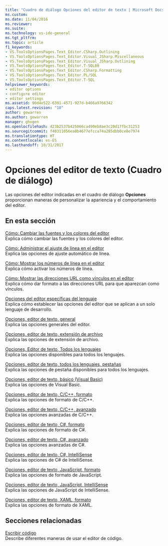 ```yaml
---
title: "Cuadro de diálogo Opciones del editor de texto | Microsoft Docs"
ms.custom: 
ms.date: 11/04/2016
ms.reviewer: 
ms.suite: 
ms.technology: vs-ide-general
ms.tgt_pltfrm: 
ms.topic: article
f1_keywords:
- VS.ToolsOptionsPages.Text_Editor.CSharp.Outlining
- VS.ToolsOptionsPages.Text_Editor.Visual_JSharp.Miscellaneous
- VS.ToolsOptionsPages.Text_Editor.Visual_JSharp.Outlining
- VS.ToolsOptionsPages.Text_Editor.T-SQL80
- VS.ToolsOptionsPages.Text_Editor.CSharp.Formatting
- VS.ToolsOptionsPages.Text_Editor.PL/SQL
- VS.ToolsOptionsPages.Text_Editor.T-SQL
helpviewer_keywords:
- editor options
- configure editor
- editor settings
ms.assetid: 90d4e522-6391-4571-927d-b466a9766342
caps.latest.revision: "10"
author: gewarren
ms.author: gewarren
manager: ghogen
ms.openlocfilehash: 423b2537b425066ca490eb8ae3c20d17fbc31253
ms.sourcegitcommit: f40311056ea0b4677efcca74a285dbb0ce0e7974
ms.translationtype: HT
ms.contentlocale: es-ES
ms.lasthandoff: 10/31/2017
---
```

# <a name="text-editor-options-dialog-box"></a>Opciones del editor de texto (Cuadro de diálogo)
Las opciones del editor indicadas en el cuadro de diálogo **Opciones** proporcionan maneras de personalizar la apariencia y el comportamiento del editor.  
  
## <a name="in-this-section"></a>En esta sección  
 [Cómo: Cambiar las fuentes y los colores del editor](../../ide/reference/how-to-change-fonts-and-colors-in-the-editor.md)  
 Explica cómo cambiar las fuentes y los colores del editor.  
  
 [Cómo: Administrar el ajuste de línea en el editor](../../ide/reference/how-to-manage-word-wrap-in-the-editor.md)  
 Explica las opciones de ajuste automático de línea.  
  
 [Cómo: Mostrar los números de línea en el editor](../../ide/reference/how-to-display-line-numbers-in-the-editor.md)  
 Explica cómo activar los números de línea.  
  
 [Cómo: Mostrar las direcciones URL como vínculos en el editor](../../ide/reference/how-to-display-urls-as-links-in-the-editor.md)  
 Explica cómo dar formato a las direcciones URL para que aparezcan como vínculos.  
  
 [Opciones del editor específicas del lenguaje](../../ide/reference/setting-language-specific-editor-options.md)  
 Explica cómo establecer las opciones del editor que se aplican a un solo lenguaje de desarrollo.  
  
 [Opciones, editor de texto, general](../../ide/reference/options-text-editor-general.md)  
 Explica las opciones generales del editor.  
  
 [Opciones, editor de texto, extensión de archivo](../../ide/reference/options-text-editor-file-extension.md)  
 Explica las opciones de extensión de archivo.  
  
 [Opciones, Editor de texto, Todos los lenguajes](../../ide/reference/options-text-editor-all-languages.md)  
 Explica las opciones disponibles para todos los lenguajes.  
  
 [Opciones, editor de texto, todos los lenguajes, pestañas](../../ide/reference/options-text-editor-all-languages-tabs.md)  
 Explica las opciones de pestaña disponibles para todos los lenguajes.  
  
 [Opciones, editor de texto, básico (Visual Basic)](../../ide/reference/options-text-editor-basic-visual-basic.md)  
 Explica las opciones de Visual Basic.  
  
 [Opciones, editor de texto, C/C++, formato](../../ide/reference/options-text-editor-c-cpp-formatting.md)  
 Explica las opciones de formato de C/C++.  
  
 [Opciones, editor de texto, C/C++, avanzado](../../ide/reference/options-text-editor-c-cpp-advanced.md)  
 Explica las opciones avanzadas de C/C++.  
  
 [Opciones, editor de texto, C#, formato](../../ide/reference/options-text-editor-csharp-formatting.md)  
 Explica las opciones de formato de C#.  
  
 [Opciones, editor de texto, C#, avanzado](../../ide/reference/options-text-editor-csharp-advanced.md)  
 Explica las opciones avanzadas de C#.  
  
 [Opciones, editor de texto, C#, IntelliSense](../../ide/reference/options-text-editor-csharp-intellisense.md)  
 Explica las opciones de C# de IntelliSense.  
  
 [Opciones, editor de texto, JavaScript, formato](../../ide/reference/options-text-editor-javascript-formatting.md)  
 Explica las opciones de formato de JavaScript.  
  
 [Opciones, editor de texto, JavaScript, IntelliSense](../../ide/reference/options-text-editor-javascript-intellisense.md)  
 Explica las opciones de JavaScript de IntelliSense.  
  
 [Opciones, editor de texto, XAML, formato](../../ide/reference/options-text-editor-xaml-formatting.md)  
 Explica las opciones de formato de XAML.  
  
## <a name="related-sections"></a>Secciones relacionadas  
 [Escribir código](../../ide/writing-code-in-the-code-and-text-editor.md)  
 Describe diferentes maneras de usar el editor de código.